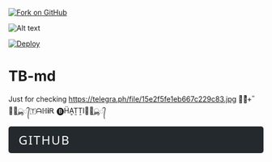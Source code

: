 [![Fork on GitHub](https://img.shields.io/badge/-Fork%20on%20GitHub-brightgreen)](https://github.com/tahirbhatti78/github.com//fork)


![Alt text](https://telegra.ph/file/15e2f5fe1eb667c229c83.jpg)


[![Deploy](https://www.herokucdn.com/deploy/button.svg)](https://heroku.com/deploy)

# TB-md
Just for checking 
https://telegra.ph/file/15e2f5fe1eb667c229c83.jpg
ᚐͥᚐͣᚐ ⷨ𑁍⃕͜ൣ᭄🇹ᗩℍ𝐢Ꭱ 🅑︎ḦḀṮṮI𑁍⃕͜ൣ᭄

<!DOCTYPE html>
<html>
<head>
  <title>GitHub Logo</title>
  <style>
    .github-logo {
      background-color: #24292e;
      color: #fff;
      font-size: 24px;
      padding: 10px 20px;
      border-radius: 5px;
      text-transform: uppercase;
      letter-spacing: 2px;
      font-family: 'Segoe UI', Tahoma, Geneva, Verdana, sans-serif;
    }
  </style>
</head>
<body>
  <div class="github-logo">GitHub</div>
</body>
</html>

